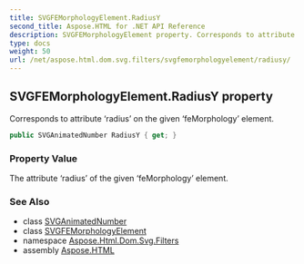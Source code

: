```yaml
---
title: SVGFEMorphologyElement.RadiusY
second_title: Aspose.HTML for .NET API Reference
description: SVGFEMorphologyElement property. Corresponds to attribute radius on the given feMorphology element
type: docs
weight: 50
url: /net/aspose.html.dom.svg.filters/svgfemorphologyelement/radiusy/
---
```

## SVGFEMorphologyElement.RadiusY property

Corresponds to attribute ‘radius’ on the given ‘feMorphology’ element.

```csharp
public SVGAnimatedNumber RadiusY { get; }
```

### Property Value

The attribute ‘radius’ of the given ‘feMorphology’ element.

### See Also

* class [SVGAnimatedNumber](../../../aspose.html.dom.svg.datatypes/svganimatednumber/)
* class [SVGFEMorphologyElement](../)
* namespace [Aspose.Html.Dom.Svg.Filters](../../svgfemorphologyelement/)
* assembly [Aspose.HTML](../../../)
